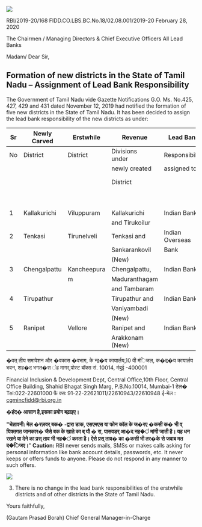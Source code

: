 ![](_page_0_Picture_0.jpeg)

RBI/2019-20/168 FIDD.CO.LBS.BC.No.18/02.08.001/2019-20 February 28, 2020

The Chairmen / Managing Directors & Chief Executive Officers All Lead Banks

Madam/ Dear Sir,

## **Formation of new districts in the State of Tamil Nadu – Assignment of Lead Bank Responsibility**

The Government of Tamil Nadu vide Gazette Notifications G.O. Ms. No.425, 427, 429 and 431 dated November 12, 2019 had notified the formation of five new districts in the State of Tamil Nadu. It has been decided to assign the lead bank responsibility of the new districts as under:

| Sr | Newly Carved | Erstwhile   | Revenue            | Lead Bank       | District     |
|----|--------------|-------------|--------------------|-----------------|--------------|
| No | District     | District    | Divisions<br>under | Responsibility  | Working      |
|    |              |             | newly created      | assigned to     | Code         |
|    |              |             | District           |                 | allotted to  |
|    |              |             |                    |                 | new district |
| 1  | Kallakurichi | Viluppuram  | Kallakurichi       | Indian Bank     | 00H          |
|    |              |             | and Tirukoilur     |                 |              |
| 2  | Tenkasi      | Tirunelveli | Tenkasi and        | Indian Overseas | 00I          |
|    |              |             | Sankarankovil      | Bank            |              |
|    |              |             | (New)              |                 |              |
| 3  | Chengalpattu | Kancheepura | Chengalpattu,      | Indian Bank     | 00J          |
|    |              | m           | Maduranthagam      |                 |              |
|    |              |             | and Tambaram       |                 |              |
| 4  | Tirupathur   |             | Tirupathur and     | Indian Bank     | 00K          |
|    |              |             | Vaniyambadi        |                 |              |
|    |              |             | (New)              |                 |              |
| 5  | Ranipet      | Vellore     | Ranipet and        | Indian Bank     | 00L          |
|    |              |             | Arakkonam (New)    |                 |              |

�वत् तीय समावेशन और �वकास �वभाग, के न्द्र�य कायार्लय,10 वी मंिजल, क�द्र�य कायार्लय भवन, शह�द भगत�स ंह मागर्,पोस्ट बॉक्स सं. 10014, मंबुई -400001

Financial Inclusion & Development Dept, Central Office,10th Floor, Central Office Building, Shahid Bhagat Singh Marg, P.B.No.10014, Mumbai-1 टेल� Tel:022-22601000 फै क्सः 91-22-22621011/22610943/22610948 ई-मेल : [cgmincfidd@rbi.org.in](mailto:cgmincfidd@rbi.org.in)

**�हंद� आसान है,इसका प्रयोग बढ़ाइए।**

**"चेतावनी: मेल �रज़वर् बक� -द्वारा डाक, एसएमएस या फोन कॉल के ज�रए �कसी क� भी व् यिक्तगत जानकार� जैसे बक के खाते का ब् यौ � रा, पासवडर् आ�द नह�ं मांगी जाती है। यह धन रखने या देने का प्रस् ताव भी नह�ं करता है। ऐसे प्रस् ताव� का �कसी भी तर�के से जवाब मत द�िजए।**" **Caution:** RBI never sends mails, SMSs or makes calls asking for personal information like bank account details, passwords, etc. It never keeps or offers funds to anyone. Please do not respond in any manner to such offers.

![](_page_1_Picture_0.jpeg)

3. There is no change in the lead bank responsibilities of the erstwhile districts and of other districts in the State of Tamil Nadu.

Yours faithfully,

(Gautam Prasad Borah) Chief General Manager-in-Charge